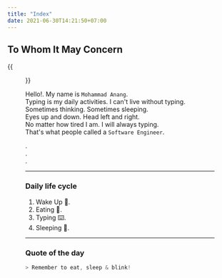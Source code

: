 ```yaml
---
title: "Index"
date: 2021-06-30T14:21:50+07:00
---
```


## To Whom It May Concern

{{<figure class="avatar" src="/8413482.jpeg" alt="avatar">}}


Hello!. My name is `Mohammad Anang`.  
Typing is my daily activities. I can't live without typing.  
Sometimes thinking. Sometimes sleeping.  
Eyes up and down. Head left and right.  
No matter how tired I am. I will always typing.  
That's what people called a `Software Engineer`.  

.  
.  
.  

***

### Daily life cycle

1. Wake Up 🌅.  
2. Eating 🍜.  
3. Typing ⌨️.  
4. Sleeping 🌙.  

***

### Quote of the day

```javascript
> Remember to eat, sleep & blink!
```
